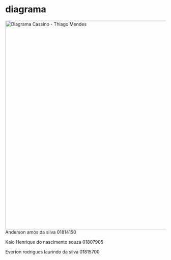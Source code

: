 # diagrama  
<img width="1394" height="656" alt="Diagrama Cassino - Thiago Mendes" src="https://github.com/user-attachments/assets/ec10c61e-15e6-4026-b448-6f6508b713b2" />
Anderson amós da silva  01814150

Kaio Henrique do nascimento souza 01807905

Everton rodrigues laurindo da silva 01815700

